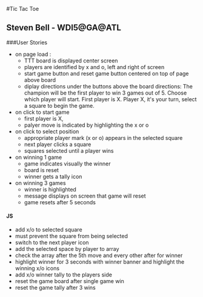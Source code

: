 #Tic Tac Toe
## Steven Bell - WDI5@GA@ATL

###User Stories
- on page load :
  - TTT board is displayed center screen
  - players are identified by x and o, left and right of screen
  - start game button and reset game button centered on top of page above board
  - diplay directions under the buttons above the board
    directions:
      The champion will be the first player to win 3 games out of 5.
      Choose which player will start.  First player is X.
      Player X, it's your turn, select a square to begin the game.
- on click to start game
  - first player is X,
  - palyer move is indicated by highlighting the x or o
- on click to select position
  - appropriate player mark (x or o) appears in the selected square
  - next player clicks a square
  - squares selected until a player wins
- on winning 1 game
  - game indicates visually the winner
  - board is reset
  - winner gets a tally icon
- on winning 3 games
  - winner is highlighted
  - message displays on screen that game will reset
  - game resets after 5 seconds

#### JS
- add x/o to selected square
- must prevent the square from being selected
- switch to the next player icon
- add the selected space by player to array
- check the array after the 5th move and every other after for winner
- highlight winner for 3 seconds with winner banner
  and highlight the winning x/o icons
- add x/o winner tally to the players side
- reset the game board after single game win
- reset the game tally after 3 wins




